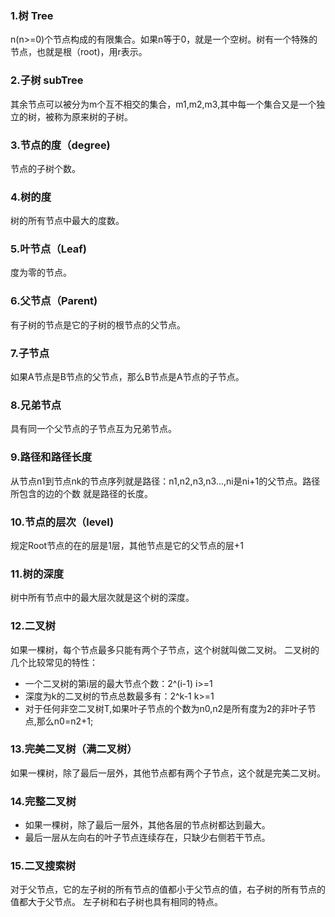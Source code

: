 ### 1.树 Tree
n(n>=0)个节点构成的有限集合。如果n等于0，就是一个空树。树有一个特殊的节点，也就是根（root)，用r表示。
### 2.子树 subTree
其余节点可以被分为m个互不相交的集合，m1,m2,m3,其中每一个集合又是一个独立的树，被称为原来树的子树。
### 3.节点的度（degree)
节点的子树个数。
### 4.树的度
树的所有节点中最大的度数。
### 5.叶节点（Leaf)
度为零的节点。
### 6.父节点（Parent)
有子树的节点是它的子树的根节点的父节点。
### 7.子节点
如果A节点是B节点的父节点，那么B节点是A节点的子节点。
### 8.兄弟节点
具有同一个父节点的子节点互为兄弟节点。
### 9.路径和路径长度
从节点n1到节点nk的节点序列就是路径：n1,n2,n3,n3...,ni是ni+1的父节点。路径所包含的边的个数
就是路径的长度。
### 10.节点的层次（level)
规定Root节点的在的层是1层，其他节点是它的父节点的层+1
### 11.树的深度
树中所有节点中的最大层次就是这个树的深度。

### 12.二叉树
如果一棵树，每个节点最多只能有两个子节点，这个树就叫做二叉树。
二叉树的几个比较常见的特性：
- 一个二叉树的第i层的最大节点个数：2^(i-1) i>=1
- 深度为k的二叉树的节点总数最多有：2^k-1  k>=1
- 对于任何非空二叉树T,如果叶子节点的个数为n0,n2是所有度为2的非叶子节点,那么n0=n2+1;
### 13.完美二叉树（满二叉树）
如果一棵树，除了最后一层外，其他节点都有两个子节点，这个就是完美二叉树。
### 14.完整二叉树
- 如果一棵树，除了最后一层外，其他各层的节点树都达到最大。
- 最后一层从左向右的叶子节点连续存在，只缺少右侧若干节点。

### 15.二叉搜索树
对于父节点，它的左子树的所有节点的值都小于父节点的值，右子树的所有节点的值都大于父节点。
左子树和右子树也具有相同的特点。


